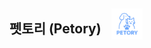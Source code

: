 <div align="left" style="display: flex; align-items: center;">
  <h2 style="margin-right: 16px;">펫토리 (Petory)</h2>
  <img src="src/main/resources/static/images/ui/petory.png" alt="Petory 이미지" width="50" height="50"/>
</div>
